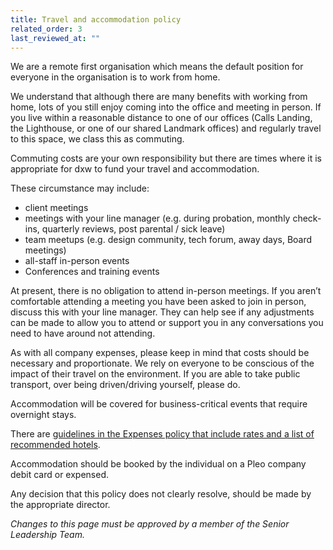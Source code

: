 ```yaml
---
title: Travel and accommodation policy
related_order: 3
last_reviewed_at: ""
---
```

We are a remote first organisation which means the default position for everyone in the organisation is to work from home.

We understand that although there are many benefits with working from home, lots of you still enjoy coming into the office and meeting in person. If you live within a reasonable distance to one of our offices (Calls Landing, the Lighthouse, or one of our shared Landmark offices) and regularly travel to this space, we class this as commuting.

Commuting costs are your own responsibility but there are times where it is appropriate for dxw to fund your travel and accommodation.

These circumstance may include:

* client meetings
* meetings with your line manager (e.g. during probation, monthly check-ins, quarterly reviews, post parental / sick leave)
* team meetups (e.g. design community, tech forum, away days, Board meetings)
* all-staff in-person events
* Conferences and training events

At present, there is no obligation to attend in-person meetings. If you aren’t comfortable attending a meeting you have been asked to join in person, discuss this with your line manager. They can help see if any adjustments can be made to allow you to attend or support you in any conversations you need to have around not attending.

As with all company expenses, please keep in mind that costs should be necessary and proportionate. We rely on everyone to be conscious of the impact of their travel on the environment. If you are able to take public transport, over being driven/driving yourself, please do.

Accommodation will be covered for business-critical events that require overnight stays.

There are [guidelines in the Expenses policy that include rates and a list of recommended hotels](https://docs.google.com/document/d/1HCNkW_wgJ_CDKXGNwdcsx64-F2AZtbfML7_Tb_PvDRA/edit).

Accommodation should be booked by the individual on a Pleo company debit card or expensed.

Any decision that this policy does not clearly resolve, should be made by the appropriate director.

*Changes to this page must be approved by a member of the Senior Leadership Team.*
